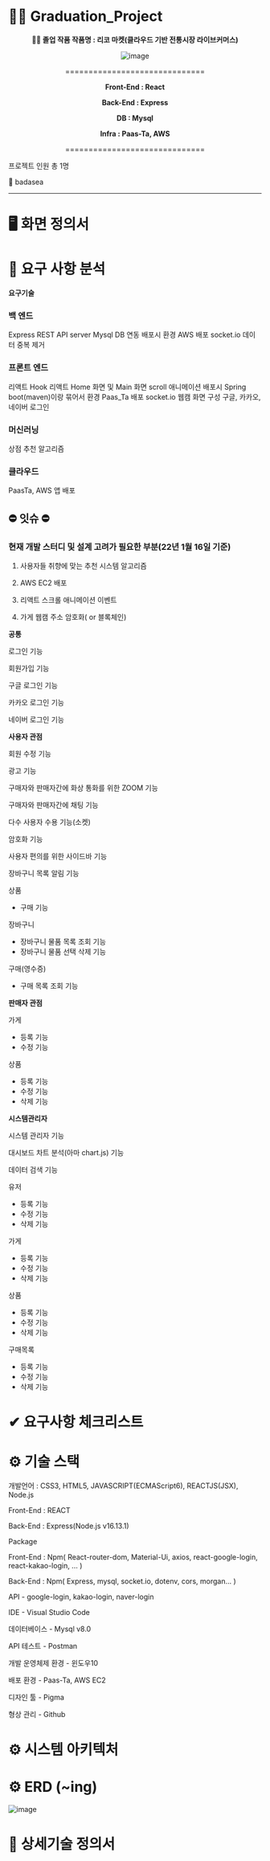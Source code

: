 # 👨‍🎓 Graduation_Project

<div align="center">

**👨‍🎓 졸업 작품 작품명 : 리코 마켓(클라우드 기반 전통시장 라이브커머스)**

</div>

<div align="center">

![image](https://user-images.githubusercontent.com/57929751/149087226-b96d6163-8da9-47a1-9f1b-d241a2afbc80.png)

==============================

**Front-End : React**

**Back-End : Express**

**DB : Mysql**

**Infra : Paas-Ta, AWS**

==============================

</div>

프로젝트 인원 총 1명

👨 badasea

---

</div>

# 🖥 화면 정의서

# 📌 요구 사항 분석

**요구기술**

### 백 엔드

Express REST API server
Mysql DB 연동
배포시 환경 AWS 배포
socket.io
데이터 중복 제거

### 프론트 엔드

리액트 Hook
리액트 Home 화면 및 Main 화면 scroll 애니메이션
배포시 Spring boot(maven)이랑 묶어서 환경 Paas_Ta 배포
socket.io
웹캠 화면 구성
구글, 카카오, 네이버 로그인

### 머신러닝

상점 추천 알고리즘

### 클라우드

PaasTa, AWS 앱 배포

## ⛔ 잇슈 ⛔

### 현재 개발 스터디 및 설계 고려가 필요한 부분(22년 1월 16일 기준)

1. 사용자들 취향에 맞는 추천 시스템 알고리즘

2. AWS EC2 배포

3. 리액트 스크롤 애니메이션 이벤트

4. 가게 웹캠 주소 암호화( or 블록체인)

**공통**

로그인 기능

회원가입 기능

구글 로그인 기능

카카오 로그인 기능

네이버 로그인 기능

**사용자 관점**

회원 수정 기능

광고 기능

구매자와 판매자간에 화상 통화를 위한 ZOOM 기능

구매자와 판매자간에 채팅 기능

다수 사용자 수용 기능(소켓)

암호화 기능

사용자 편의를 위한 사이드바 기능

장바구니 목록 알림 기능

상품

- 구매 기능

장바구니

- 장바구니 물품 목록 조회 기능
- 장바구니 물품 선택 삭제 기능

구매(영수증)

- 구매 목록 조회 기능

**판매자 관점**

가게

- 등록 기능
- 수정 기능

상품

- 등록 기능
- 수정 기능
- 삭제 기능

**시스템관리자**

시스템 관리자 기능

대시보드 차트 분석(아마 chart.js) 기능

데이터 검색 기능

유저

- 등록 기능
- 수정 기능
- 삭제 기능

가게

- 등록 기능
- 수정 기능
- 삭제 기능

상품

- 등록 기능
- 수정 기능
- 삭제 기능

구매목록

- 등록 기능
- 수정 기능
- 삭제 기능

# ✔ 요구사항 체크리스트

# ⚙ 기술 스택

개발언어 : CSS3, HTML5, JAVASCRIPT(ECMAScript6), REACTJS(JSX), Node.js

Front-End : REACT

Back-End : Express(Node.js v16.13.1)

Package

Front-End : Npm( React-router-dom, Material-Ui, axios, react-google-login, react-kakao-login, ... )

Back-End : Npm( Express, mysql, socket.io, dotenv, cors, morgan... )

API - google-login, kakao-login, naver-login

IDE - Visual Studio Code

데이터베이스 - Mysql v8.0

API 테스트 - Postman

개발 운영체제 환경 - 윈도우10

배포 환경 - Paas-Ta, AWS EC2

디자인 툴 - Pigma

형상 관리 - Github

# ⚙ 시스템 아키텍처

# ⚙ ERD (~ing)

![image](https://user-images.githubusercontent.com/57929751/149330368-d87eb7f9-3cc8-4bb3-81d9-22c0bdda7b87.png)

# 📑 상세기술 정의서
